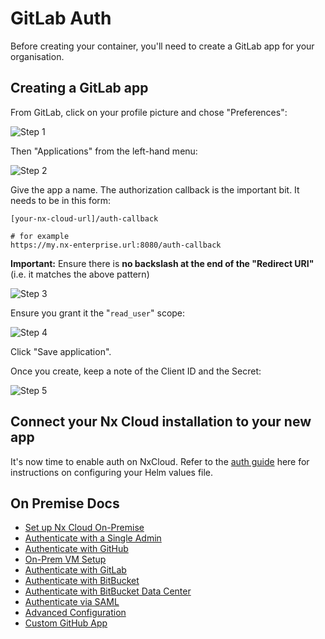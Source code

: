 # GitLab Auth

Before creating your container, you'll need to create a GitLab app for your organisation.

## Creating a GitLab app

From GitLab, click on your profile picture and chose "Preferences":

![Step 1](/nx-cloud/enterprise/on-premise/images/gitlab_step_1.png)

Then "Applications" from the left-hand menu:

![Step 2](/nx-cloud/enterprise/on-premise/images/gitlab_step_2.png)

Give the app a name. The authorization callback is the important bit. It needs to be in this form:

```
[your-nx-cloud-url]/auth-callback

# for example
https://my.nx-enterprise.url:8080/auth-callback
```

**Important:** Ensure there is **no backslash at the end of the "Redirect URI"** (i.e. it matches the above pattern)

![Step 3](/nx-cloud/enterprise/on-premise/images/gitlab_step_3.png)

Ensure you grant it the "`read_user`" scope:

![Step 4](/nx-cloud/enterprise/on-premise/images/gitlab_step_4.png)

Click "Save application".

Once you create, keep a note of the Client ID and the Secret:

![Step 5](/nx-cloud/enterprise/on-premise/images/gitlab_step_5.png)

## Connect your Nx Cloud installation to your new app

It's now time to enable auth on NxCloud. Refer to the [auth guide](https://github.com/nrwl/nx-cloud-helm/blob/main/AUTH-GUIDE.md) here for instructions on configuring your Helm values file.

## On Premise Docs

- [Set up Nx Cloud On-Premise](/ci/recipes/enterprise/on-premise/on-premise)
- [Authenticate with a Single Admin](/ci/recipes/enterprise/on-premise/auth-single-admin)
- [Authenticate with GitHub](/ci/recipes/enterprise/on-premise/auth-github)
- [On-Prem VM Setup](/ci/recipes/enterprise/on-premise/ami-setup)
- [Authenticate with GitLab](/ci/recipes/enterprise/on-premise/auth-gitlab)
- [Authenticate with BitBucket](/ci/recipes/enterprise/on-premise/auth-bitbucket)
- [Authenticate with BitBucket Data Center](/ci/recipes/enterprise/on-premise/auth-bitbucket-data-center)
- [Authenticate via SAML](/ci/recipes/enterprise/on-premise/auth-saml)
- [Advanced Configuration](/ci/recipes/enterprise/on-premise/advanced-config)
- [Custom GitHub App](/ci/recipes/enterprise/on-premise/custom-github-app)
